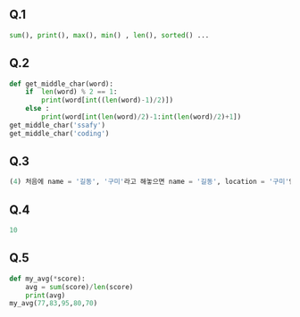## Q.1

```python
sum(), print(), max(), min() , len(), sorted() ...
```





## Q.2

```python
def get_middle_char(word):
    if  len(word) % 2 == 1:
        print(word[int((len(word)-1)/2)])
    else :
        print(word[int(len(word)/2)-1:int(len(word)/2)+1])
get_middle_char('ssafy')        
get_middle_char('coding')
```



## Q.3

```python
(4) 처음에 name = '길동', '구미'라고 해놓으면 name = '길동', location = '구미'인지 아니면 name = '길동', '구미' 인지 정확하게 값을 삽입하지 않았기 때문이다.
```



## Q.4

```python
10
```



## Q.5

```python
def my_avg(*score):
    avg = sum(score)/len(score)
    print(avg)
my_avg(77,83,95,80,70)
```

